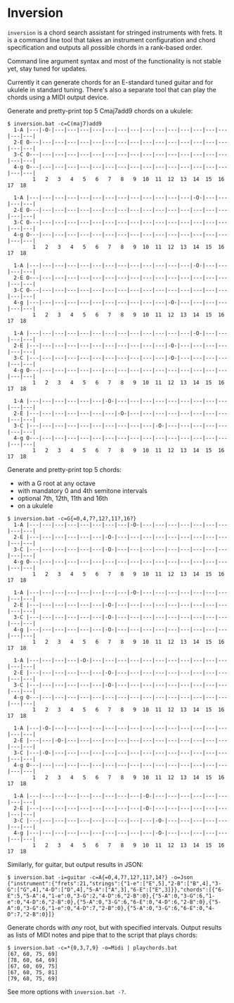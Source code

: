Inversion
=========
`inversion` is a chord search assistant for stringed instruments with
frets. It is a command line tool that takes an instrument configuration and chord
specification and outputs all possible chords in a rank-based order.

Command line argument syntax and most of the functionality is not stable yet,
stay tuned for updates.

Currently it can generate chords for an E-standard tuned guitar and for ukulele
in standard tuning. There's also a separate tool that can play the chords using
a MIDI output device.

Generate and pretty-print top 5 Cmaj7add9 chords on a ukulele:

```
$ inversion.bat -c=C(maj7)add9
  1-A |---|-O-|---|---|---|---|---|---|---|---|---|---|---|---|---|---|---|---|
  2-E O---|---|---|---|---|---|---|---|---|---|---|---|---|---|---|---|---|---|
  3-C O---|---|---|---|---|---|---|---|---|---|---|---|---|---|---|---|---|---|
  4-g O---|---|---|---|---|---|---|---|---|---|---|---|---|---|---|---|---|---|
        1   2   3   4   5   6   7   8   9  10  11  12  13  14  15  16  17  18

  1-A |---|---|---|---|---|---|---|---|---|---|---|---|---|-O-|---|---|---|---|
  2-E O---|---|---|---|---|---|---|---|---|---|---|---|---|---|---|---|---|---|
  3-C O---|---|---|---|---|---|---|---|---|---|---|---|---|---|---|---|---|---|
  4-g O---|---|---|---|---|---|---|---|---|---|---|---|---|---|---|---|---|---|
        1   2   3   4   5   6   7   8   9  10  11  12  13  14  15  16  17  18

  1-A |---|---|---|---|---|---|---|---|---|---|---|---|---|-O-|---|---|---|---|
  2-E O---|---|---|---|---|---|---|---|---|---|---|---|---|---|---|---|---|---|
  3-C O---|---|---|---|---|---|---|---|---|---|---|---|---|---|---|---|---|---|
  4-g |---|---|---|---|---|---|---|---|---|---|---|-O-|---|---|---|---|---|---|
        1   2   3   4   5   6   7   8   9  10  11  12  13  14  15  16  17  18

  1-A |---|---|---|---|---|---|---|---|---|---|---|---|---|-O-|---|---|---|---|
  2-E |---|---|---|---|---|---|---|---|---|---|---|-O-|---|---|---|---|---|---|
  3-C |---|---|---|---|---|---|---|---|---|---|---|-O-|---|---|---|---|---|---|
  4-g O---|---|---|---|---|---|---|---|---|---|---|---|---|---|---|---|---|---|
        1   2   3   4   5   6   7   8   9  10  11  12  13  14  15  16  17  18

  1-A |---|---|---|---|---|---|-O-|---|---|---|---|---|---|---|---|---|---|---|
  2-E |---|---|---|---|---|---|---|-O-|---|---|---|---|---|---|---|---|---|---|
  3-C |---|---|---|---|---|---|---|---|---|---|-O-|---|---|---|---|---|---|---|
  4-g O---|---|---|---|---|---|---|---|---|---|---|---|---|---|---|---|---|---|
        1   2   3   4   5   6   7   8   9  10  11  12  13  14  15  16  17  18

```

Generate and pretty-print top 5 chords:
-   with a G root at any octave
-   with mandatory 0 and 4th semitone intervals
-   optional 7th, 12th, 11th and 16th
-   on a ukulele

```
$ inversion.bat -c=G{=0,4,7?,12?,11?,16?}
  1-A |---|---|---|---|---|---|---|---|-O-|---|---|---|---|---|---|---|---|---|
  2-E |---|---|---|---|---|---|-O-|---|---|---|---|---|---|---|---|---|---|---|
  3-C |---|---|---|---|---|---|-O-|---|---|---|---|---|---|---|---|---|---|---|
  4-g O---|---|---|---|---|---|---|---|---|---|---|---|---|---|---|---|---|---|
        1   2   3   4   5   6   7   8   9  10  11  12  13  14  15  16  17  18

  1-A |---|---|---|---|---|---|---|---|-O-|---|---|---|---|---|---|---|---|---|
  2-E |---|---|---|---|---|---|-O-|---|---|---|---|---|---|---|---|---|---|---|
  3-C |---|---|---|---|---|---|-O-|---|---|---|---|---|---|---|---|---|---|---|
  4-g |---|---|---|---|---|---|-O-|---|---|---|---|---|---|---|---|---|---|---|
        1   2   3   4   5   6   7   8   9  10  11  12  13  14  15  16  17  18

  1-A |---|---|---|---|-O-|---|---|---|---|---|---|---|---|---|---|---|---|---|
  2-E |---|---|---|---|---|---|-O-|---|---|---|---|---|---|---|---|---|---|---|
  3-C |---|---|---|---|---|---|-O-|---|---|---|---|---|---|---|---|---|---|---|
  4-g O---|---|---|---|---|---|---|---|---|---|---|---|---|---|---|---|---|---|
        1   2   3   4   5   6   7   8   9  10  11  12  13  14  15  16  17  18

  1-A |---|-O-|---|---|---|---|---|---|---|---|---|---|---|---|---|---|---|---|
  2-E |---|---|-O-|---|---|---|---|---|---|---|---|---|---|---|---|---|---|---|
  3-C |---|-O-|---|---|---|---|---|---|---|---|---|---|---|---|---|---|---|---|
  4-g O---|---|---|---|---|---|---|---|---|---|---|---|---|---|---|---|---|---|
        1   2   3   4   5   6   7   8   9  10  11  12  13  14  15  16  17  18

  1-A |---|---|---|---|---|---|---|---|---|-O-|---|---|---|---|---|---|---|---|
  2-E |---|---|---|---|---|---|---|---|---|-O-|---|---|---|---|---|---|---|---|
  3-C |---|---|---|---|---|---|---|---|---|---|-O-|---|---|---|---|---|---|---|
  4-g |---|---|---|---|---|---|---|---|---|---|-O-|---|---|---|---|---|---|---|
        1   2   3   4   5   6   7   8   9  10  11  12  13  14  15  16  17  18
```

Similarly, for guitar, but output results in JSON:
```
$ inversion.bat -i=guitar -c=A{=0,4,7?,12?,11?,14?} -o=Json
{"instrument":{"frets":21,"strings":{"1-e":["E",5],"2-B":["B",4],"3-G":["G",4],"4-D":["D",4],"5-A":["A",3],"6-E":["E",3]}},"chords":[{"6-E":5,"5-A":4,"1-e":0,"3-G":2,"4-D":6,"2-B":0},{"5-A":0,"3-G":6,"1-e":0,"4-D":6,"2-B":0},{"5-A":0,"3-G":6,"6-E":0,"4-D":6,"2-B":0},{"5-A":0,"3-G":6,"1-e":0,"4-D":7,"2-B":0},{"5-A":0,"3-G":6,"6-E":0,"4-D":7,"2-B":0}]}
```

Generate chords with *any* root, but with specified intervals. Output results
as lists of MIDI notes and pipe that to the script that plays chords:
```
$ inversion.bat -c=*{0,3,7,9} -o=Midi | playchords.bat
[67, 60, 75, 69]
[78, 60, 64, 69]
[67, 60, 69, 75]
[67, 60, 75, 81]
[79, 60, 75, 69]
```

See more options with `inversion.bat -?`.